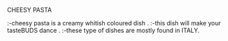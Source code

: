 CHEESY PASTA

:-cheesy pasta is a creamy whitish coloured dish . 
:-this dish will make your tasteBUDS dance .
:-these type of dishes are mostly found in ITALY.